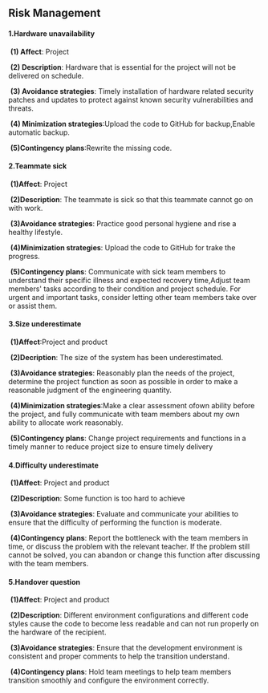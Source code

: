 ## **Risk Management**

#### **1.Hardware unavailability**

​	**(1) Affect**: Project 

​	**(2) Description**:  Hardware that is essential for the project will not be
​		delivered on schedule.

​	**(3) Avoidance strategies**: Timely installation of hardware related security patches and updates to protect against known 		security vulnerabilities and threats.

​	**(4) Minimization strategies**:Upload the code to GitHub for backup,Enable automatic backup.

​	**(5)Contingency plans**:Rewrite the missing code.

#### **2.Teammate sick** 

​	**(1)Affect**: Project 

​	**(2)Description**: The teammate is  sick so that this teammate cannot go on with work.

​	**(3)Avoidance strategies**: Practice good personal hygiene and rise a healthy lifestyle.

​	**(4)Minimization strategies**: Upload the code to GitHub for trake the progress.

​	**(5)Contingency plans**: Communicate with sick team members to understand their specific illness and expected recovery 		time,Adjust team members' tasks according to their condition and project schedule. For urgent and important tasks, 		consider letting other team members take over or assist them.

#### **3.Size underestimate**

​	**(1)Affect**:Project and product

​	**(2)Decription**: The size of the system has been underestimated.

​	**(3)Avoidance strategies**: Reasonably plan the needs of the project, determine the project function as soon as possible in 		order to make a reasonable judgment of the engineering quantity.

​	**(4)Minimization strategies**:Make a clear assessment ofown ability before the project, and  fully communicate with team 		members about my own ability to allocate work reasonably.

​	**(5)Contingency plans**: Change project requirements and functions in a timely manner to reduce project size to ensure 		timely delivery

#### **4.Difficulty underestimate**

​	**(1)Affect**: Project and product 

​	**(2)Description**: Some function is too hard to achieve 

​	**(3)Avoidance strategies**: Evaluate and communicate your abilities to ensure that the difficulty of performing the function is 		moderate.

​	**(4)Contingency plans**: Report the bottleneck with the team members in time, or discuss the problem with the relevant 		teacher. If the problem still cannot be solved, you can abandon or change this function after discussing with the team 		members.

#### **5.Handover question**

​	**(1)Affect**: Project and product

​	**(2)Description**: Different environment configurations and different code styles cause the code to become less readable and 		can not run properly on the hardware of the recipient.

​	**(3)Avoidance strategies**: Ensure that the development environment is consistent and proper comments to help the 		transition understand.

​	**(4)Contingency plans**: Hold team meetings to help team members transition smoothly and configure the environment 		correctly.


